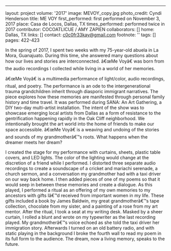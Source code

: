 ---
layout: project
volume: '2017'
image: MEVOY_copy.jpg
photo_credit: Cyndi Henderson
title: ME VOY
first_performed: first performed on November 3, 2017
place: Casa de Locos, Dallas, TX
times_performed: performed twice in 2017
contributor: COCOATLICUE / AMY ZAPIEN
collaborators: []
home: Dallas, TX
links: []
contact: c0c0fr33kay@gmail.com
footnote: ''
tags: []
pages: 422-423



In the spring of 2017, I spent two weeks with my 75-year-old abuela in La Mora, Guanajuato. During this time, she answered many questions about how our lives and stories are interconnected. â€œMe Voyâ€ was born from the audio recordings I collected while living in a world of her memories.

â€œMe Voyâ€ is a multimedia performance of light/color, audio recordings, ritual, and poetry. The performance is an ode to the intergenerational trauma grandchildren inherit through diasporic immigrant narratives. The piece explores how these memories are manifested through personal family history and time travel. It was performed during SANA: An Art Gathering, a DIY two-day multi-artist installation. The intent of the show was to showcase emerging local artists from Dallas as a form of resistance to the gentrification happening rapidly in the Oak Cliff neighborhood. We intentionally brought the art world into the home of friends to make our space accessible. â€œMe Voyâ€ is a weaving and undoing of the stories and sounds of my grandmotherâ€™s roots. What happens when the dreamer meets her dream?

I created the stage for my performance with curtains, sheets, plastic table covers, and LED lights. The color of the lighting would change at the discretion of a friend while I performed. I distorted three separate audio recordings to create a soundscape of a cricket and mariachi serenade, a church sermon, and a conversation my grandmother had with a taxi driver on our way back home. I then added pieces of one of my poems so that it would seep in between these memories and create a dialogue. As this played, I performed a ritual as an offering of my own memories to my ancestors with gifts Iâ€™d received from important women in my life. These gifts included a book by James Baldwin, my great grandmotherâ€™s tape collection, chocolate from my sister, and a painting of a rose from my art mentor. After the ritual, I took a seat at my writing desk. Masked by a sheer curtain, I rolled a blunt and wrote on my typewriter as the last recording played. My grandmotherâ€™s voice echoed as she told the taxi driver her immigration story. Afterwards I turned on an old battery radio, and with static playing in the background I broke the fourth wall to read my poem in its full form to the audience. The dream, now a living memory, speaks to the future.
